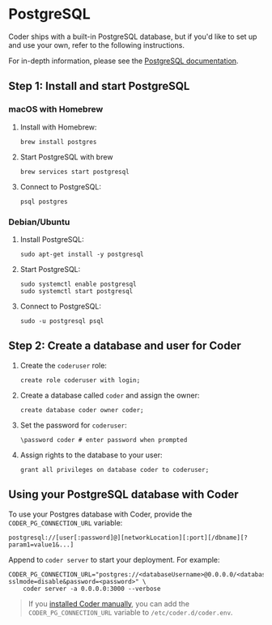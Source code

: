 # PostgreSQL

Coder ships with a built-in PostgreSQL database, but if you'd like to set up and
use your own, refer to the following instructions.

For in-depth information, please see the [PostgreSQL
documentation](https://www.postgresql.org/docs/current/tutorial-start.html).

## Step 1: Install and start PostgreSQL

### macOS with Homebrew

1. Install with Homebrew:

    ```console
    brew install postgres
    ```

1. Start PostgreSQL with brew

    ```console
    brew services start postgresql
    ```

1. Connect to PostgreSQL:

    ```console
    psql postgres
    ```

### Debian/Ubuntu

1. Install PostgreSQL:

    ```console
    sudo apt-get install -y postgresql
    ```

1. Start PostgreSQL:

    ```console
    sudo systemctl enable postgresql
    sudo systemctl start postgresql
    ```

1. Connect to PostgreSQL:

    ```console
    sudo -u postgresql psql
    ```

## Step 2: Create a database and user for Coder

1. Create the `coderuser` role:

    ```console
    create role coderuser with login;
    ```

1. Create a database called `coder` and assign the owner:

    ```console
    create database coder owner coder;
    ```

1. Set the password for `coderuser`:

    ```console
    \password coder # enter password when prompted
    ```

1. Assign rights to the database to your user:

    ```console
    grant all privileges on database coder to coderuser;
    ```

## Using your PostgreSQL database with Coder

To use your Postgres database with Coder, provide the `CODER_PG_CONNECTION_URL`
variable:

```console
postgresql://[user[:password]@][networkLocation][:port][/dbname][?param1=value1&...]
```

Append to `coder server` to start your deployment. For example:

```console
CODER_PG_CONNECTION_URL="postgres://<databaseUsername>@0.0.0.0/<databaseName>?sslmode=disable&password=<password>" \
    coder server -a 0.0.0.0:3000 --verbose
```

> If you [installed Coder manually](install.md), you can add the
> `CODER_PG_CONNECTION_URL` variable to  `/etc/coder.d/coder.env`.
